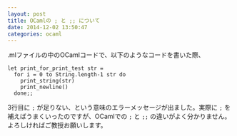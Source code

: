 ```yaml
---
layout: post
title: OCamlの ; と ;; について
date: 2014-12-02 13:50:47
categories: ocaml
---
```

<p>.mlファイルの中のOCamlコードで、以下のようなコードを書いた際、  </p>

<pre><code>let print_for_print_test str =
  for i = 0 to String.length-1 str do
    print_string(str)
    print_newline()
  done;;
</code></pre>

<p>3行目に <code>;</code> が足りない、という意味のエラーメッセージが出ました。実際に <code>;</code> を補えばうまくいったのですが、OCamlでの <code>;</code> と <code>;;</code> の違いがよく分かりません。よろしければご教授お願いします。</p>
